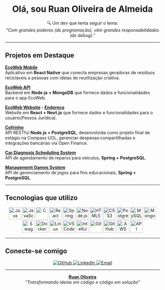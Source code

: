 <h1 align="center"> Olá, sou Ruan Oliveira de Almeida</h1>

<p align="center">
  🔍 Um dev que tenta seguir o lema:<br/>
  <em>“Com grandes poderes (de programação), vêm grandes responsabilidades (de debug).”</em>
</p>

---

## Projetos em Destaque

**[EcoWeb Mobile](https://github.com/Project-EcoWeb/mobile)**  
Aplicativo em **React Native** que conecta empresas geradoras de resíduos recicláveis a pessoas com ideias de reutilização criativa.  

**[EcoWeb API](https://github.com/Project-EcoWeb/api)**  
Backend em **Node.js + MongoDB** que fornece dados e funcionalidades para o app EcoWeb.

**[EcoWeb Website](https://github.com/Project-EcoWeb/web) - [Endereço](https://ecoweb-cop30.vercel.app/)**  
Website em **React + Next.js** que fornece dados e funcionalidades para o usuário(Pessoa Jurídica).

**[Cofrinho](https://github.com/Cofrinho/backend)**  
API RESTful **Node.js + PostgreSQL**, desenvolvida como projeto final de estágio na Compass UOL, gerenciar despesas compartilhadas e integrações bancárias via Open Finance.

**[Car Diagnosis Scheduling System](https://github.com/RuanDEV0/car-diagnosis-scheduling-system)**  
API de agendamento de reparos para veículos, **Spring + PostgreSQL**.

**[Management Games System](https://github.com/RuanDEV0/games-list)**  
API de gerenciamento de jogos para fins educacionais, **Spring + PostgreSQL**.

---

## Tecnologias que utilizo

<p align="center">

  <!-- Linguagens -->
  <img src="https://cdn.jsdelivr.net/gh/devicons/devicon/icons/java/java-original.svg" width="40" alt="Java" title="Java"/>
  <img src="https://cdn.jsdelivr.net/gh/devicons/devicon/icons/javascript/javascript-original.svg" width="40" alt="JavaScript" title="JavaScript"/>
  <img src="https://cdn.jsdelivr.net/gh/devicons/devicon/icons/c/c-original.svg" width="40" alt="C" title="C"/>

  <!-- Frameworks -->
  <img src="https://cdn.jsdelivr.net/gh/devicons/devicon/icons/react/react-original.svg" width="40" alt="React Native" title="React Native"/>
  <img src="https://cdn.jsdelivr.net/gh/devicons/devicon/icons/spring/spring-original.svg" width="40" alt="Spring Boot" title="Spring Boot"/>
  <img src="https://cdn.jsdelivr.net/gh/devicons/devicon/icons/nodejs/nodejs-original.svg" width="40" alt="Node.js" title="Node.js"/>

  <!-- Frontend -->
  <img src="https://cdn.jsdelivr.net/gh/devicons/devicon/icons/html5/html5-original.svg" width="40" alt="HTML5" title="HTML5"/>
  <img src="https://cdn.jsdelivr.net/gh/devicons/devicon/icons/css3/css3-original.svg" width="40" alt="CSS3" title="CSS3"/>

  <!-- Banco de Dados -->
  <img src="https://cdn.jsdelivr.net/gh/devicons/devicon/icons/postgresql/postgresql-original.svg" width="40" alt="PostgreSQL" title="PostgreSQL"/>
  <img src="https://cdn.jsdelivr.net/gh/devicons/devicon/icons/mysql/mysql-original.svg" width="40" alt="MySQL" title="MySQL"/>
  <img src="https://cdn.jsdelivr.net/gh/devicons/devicon/icons/mongodb/mongodb-original.svg" width="40" alt="MongoDB" title="MongoDB"/>

  <!-- Ferramentas -->
  <img src="https://cdn.jsdelivr.net/gh/devicons/devicon/icons/swagger/swagger-original.svg" width="40" alt="Swagger" title="Swagger"/>
  <img src="https://cdn.jsdelivr.net/gh/devicons/devicon/icons/docker/docker-original.svg" width="40" alt="Docker" title="Docker"/>
  <img src="https://cdn.jsdelivr.net/gh/devicons/devicon/icons/linux/linux-original.svg" width="40" alt="Linux" title="Linux"/>
  <img src="https://cdn.jsdelivr.net/gh/devicons/devicon/icons/vscode/vscode-original.svg" width="40" alt="VSCode" title="VSCode"/>
  <img src="https://cdn.jsdelivr.net/gh/devicons/devicon/icons/intellij/intellij-original.svg" width="40" alt="IntelliJ IDEA" title="IntelliJ IDEA"/>

  <!-- Extras -->
  <img src="https://cdn.jsdelivr.net/gh/devicons/devicon/icons/git/git-original.svg" width="40" alt="Git" title="Git"/>
  <img src="https://cdn.jsdelivr.net/gh/devicons/devicon/icons/github/github-original-wordmark.svg" width="40" alt="GitHub" title="GitHub"/>
  <img src="https://upload.wikimedia.org/wikipedia/commons/9/93/Amazon_Web_Services_Logo.svg" width="40" alt="AWS" title="AWS"/>
  <img src="https://img.icons8.com/ios-filled/50/000000/api.png" width="40" alt="API" title="API"/>

</p>


---

## Conecte-se comigo

<p align="center">
  <a href="https://github.com/RuanDEV0">
    <img src="https://img.shields.io/badge/GitHub-000?style=for-the-badge&logo=github&logoColor=white" alt="GitHub"/>
  </a>
  <a href="https://www.linkedin.com/in/ruanoliveiradev">
    <img src="https://img.shields.io/badge/LinkedIn-0A66C2?style=for-the-badge&logo=linkedin&logoColor=white" alt="LinkedIn"/>
  </a>
  <a href="mailto:ruanoliveiradev@gmail.com">
    <img src="https://img.shields.io/badge/E--mail-D14836?style=for-the-badge&logo=gmail&logoColor=white" alt="Email"/>
  </a>
</p>

---

<p align="center">
   <strong><a href="https://github.com/RuanDEV0">Ruan Oliveira</a></strong>  
  <br/>
  <em>“Transformando ideias em código e código em solução”</em>
</p>

